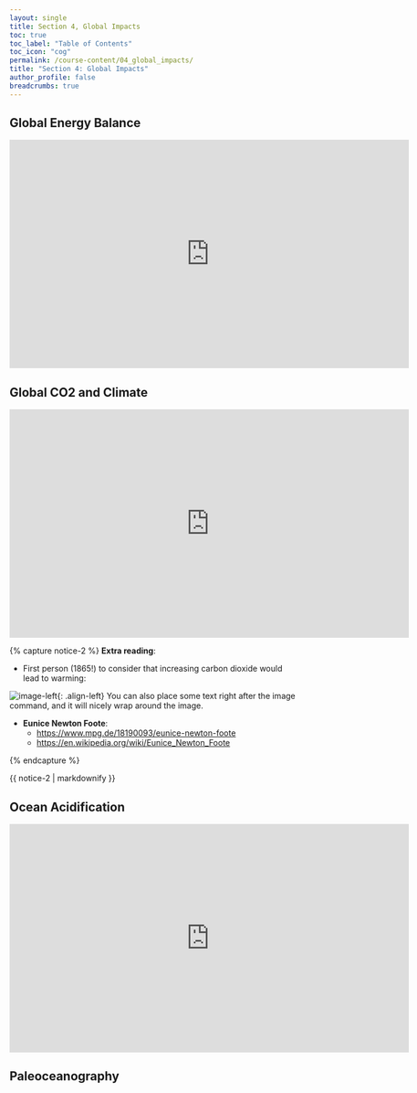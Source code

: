 ```yaml
---
layout: single
title: Section 4, Global Impacts
toc: true
toc_label: "Table of Contents"
toc_icon: "cog"
permalink: /course-content/04_global_impacts/
title: "Section 4: Global Impacts"
author_profile: false
breadcrumbs: true
---
```


## Global Energy Balance
<embed src="https://sethbushinsky.github.io/OCN623_Chemical_Oceanography/assets/pdfs/16_Energy Balance - lecture 1.pdf" type="application/pdf" width="700px" height="400px"/>

## Global CO2 and Climate
<embed src="https://sethbushinsky.github.io/OCN623_Chemical_Oceanography/assets/pdfs/17_GlobalCO2Climate - lecture 2.pdf" type="application/pdf" width="700px" height="400px"/>



{% capture notice-2 %}
**Extra reading**:
* First person (1865!) to consider that increasing carbon dioxide would lead to warming:

![image-left](OCN623_Chemical_Oceanography/assets/images/eunice_newton_foote.jpg){: .align-left} You can also place some text right after the image command, and it will nicely wrap around the image.

* **Eunice Newton Foote**: 
  * <https://www.mpg.de/18190093/eunice-newton-foote>
  * <https://en.wikipedia.org/wiki/Eunice_Newton_Foote>

{% endcapture %}

<div class="notice">{{ notice-2 | markdownify }}</div>

## Ocean Acidification
<embed src="https://sethbushinsky.github.io/OCN623_Chemical_Oceanography/assets/pdfs/18_OAandCC - lecture 3.pdf" type="application/pdf" width="700px" height="400px"/>

## Paleoceanography
<embed src="" type="application/pdf" width="700px" height="400px"/>
